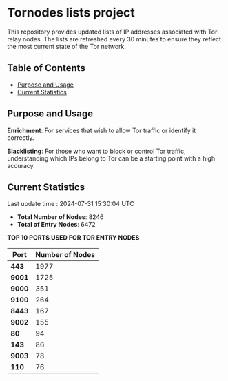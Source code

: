 # Tornodes lists project

This repository provides updated lists of IP addresses associated with Tor relay nodes. The lists are refreshed every 30 minutes to ensure they reflect the most current state of the Tor network.

## Table of Contents

- [Purpose and Usage](#purpose-and-usage)
- [Current Statistics](#current-statistics)


## Purpose and Usage

**Enrichment**: For services that wish to allow Tor traffic or identify it correctly.

**Blacklisting**: For those who want to block or control Tor traffic, understanding which IPs belong to Tor can be a starting point with a high accuracy.

## Current Statistics

Last update time : 2024-07-31 15:30:04 UTC

- **Total Number of Nodes**: 8246
- **Total of Entry Nodes**: 6472

**TOP 10 PORTS USED FOR TOR ENTRY NODES**

| **Port** | **Number of Nodes** |
|------|-----------------|
| **443**   | 1977  |
| **9001**   | 1725  |
| **9000**   | 351  |
| **9100**   | 264  |
| **8443**   | 167  |
| **9002**   | 155  |
| **80**   | 94  |
| **143**   | 86  |
| **9003**   | 78  |
| **110**   | 76  |

